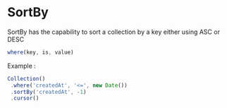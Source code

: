 # SortBy
SortBy has the capability to sort a collection by a key either using ASC or DESC

```js
where(key, is, value)
```

Example :

```js
Collection()
 .where('createdAt', '<=', new Date())
 .sortBy('createdAt', -1)
 .cursor()
```
